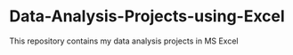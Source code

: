 # Data-Analysis-Projects-using-Excel
This repository contains my data analysis projects in MS Excel
